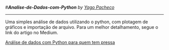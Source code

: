 #***Analise-de-Dados-com-Python***
*by [Yago Pacheco](https://www.linkedin.com/in/yago-pacheco-de-aquino-958881183/)*

---

Uma simples análise de dados utilizando o python, com plotagem de gráficos e importação de arquivo. Para um melhor detalhamento, segue o link do artigo no Medium.

[Análise de dados com Python para quem tem pressa](https://medium.com/@yagopacheco.34/an%C3%A1lise-de-dados-com-python-para-quem-tem-pressa-629a502958c9)             
